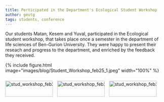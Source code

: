 ```yaml
---
title: Perticipated in the Department's Ecological Student Workshop
author: geutg
tags: students, conference
---
```


Our students Matan, Kesem and Yuval, participated in the Ecological student workshop, that takes place once a semester in the department of life sciences of Ben-Gurion University. 
They were happy to present their reseach and progress to the department, and enriched by the feedback they received.


{%
  include figure.html
  image="images/blog/Student_Workshop_feb25_1.jpeg"
  width="100%"
%}

<div class="scrollable-gallery">
    <div class="thumbnails">
        
<!-- Repeat this block for each image in the set -->

<a href="https://ecomplab.com/images/blog/Student_Workshop_feb25_1.jpeg" data-lightbox="stud_workshop_feb2025" data-title="Ecological Student Workshop, February 2024 - 1">
        <img src="https://ecomplab.com/images/blog/Student_Workshop_feb25_1.jpeg" alt="stud_workshop_feb2025" style="width:100%;max-width:150px">
</a>
<a href="https://ecomplab.com/images/blog/Student_Workshop_feb25_2.jpeg" data-lightbox="stud_workshop_feb2025" data-title="Ecological Student Workshop, February 2024 - 2">
        <img src="https://ecomplab.com/images/blog/Student_Workshop_feb25_2.jpeg" alt="stud_workshop_feb2025" style="width:100%;max-width:150px">
</a>
<a href="https://ecomplab.com/images/blog/Student_Workshop_feb25_3.jpeg" data-lightbox="stud_workshop_feb2025" data-title="Ecological Student Workshop, February 2024 - 3">
        <img src="https://ecomplab.com/images/blog/Student_Workshop_feb25_3.jpeg" alt="stud_workshop_feb2025" style="width:100%;max-width:150px">
</a>
    </div>
</div>


<!-- Lightbox2 JS and CSS -->
<link href="https://cdnjs.cloudflare.com/ajax/libs/lightbox2/2.11.3/css/lightbox.min.css" rel="stylesheet">
<script src="https://cdnjs.cloudflare.com/ajax/libs/lightbox2/2.11.3/js/lightbox-plus-jquery.min.js"></script>



<!-- Additional CSS for Scrollable Gallery -->
<style>
    .scrollable-gallery {
        overflow-x: auto;
        white-space: nowrap;
        padding: 10px 0;
    }

    .thumbnails a {
        display: inline-block;
        margin-right: 10px;
    }

    .thumbnails img {
        width: 50px;
        height: 50px; /* Adjust the height as needed */
        vertical-align: middle;
    }
</style>


